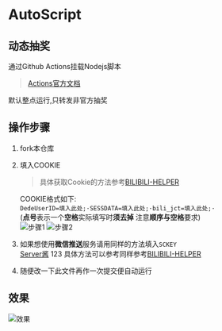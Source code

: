 # AutoScript
## 动态抽奖  
通过Github Actions挂载Nodejs脚本  
> [Actions官方文档](https://docs.github.com/en/free-pro-team@latest/actions/reference/workflow-syntax-for-github-actions)

默认整点运行,只转发非官方抽奖
## 操作步骤
1. fork本仓库  

2. 填入COOKIE  
    >具体获取Cookie的方法参考[BILIBILI-HELPER](https://github.com/JunzhouLiu/BILIBILI-HELPER)
    
    COOKIE格式如下:  
    `DedeUserID=填入此处;·SESSDATA=填入此处;·bili_jct=填入此处;·`  
    (**点号**表示一个**空格**实际填写时**须去掉** 注意**顺序与空格**要求)  
    ![步骤1](https://ftp.bmp.ovh/imgs/2020/11/c4e7ac036199551c.png)
    ![步骤2](https://ftp.bmp.ovh/imgs/2020/11/dcc3f30e22f6b12a.png)

3. 如果想使用**微信推送**服务请用同样的方法填入`SCKEY`  
    [Server酱](http://sc.ftqq.com/3.version)  123
    具体方法可以参考同样参考[BILIBILI-HELPER](https://github.com/JunzhouLiu/BILIBILI-HELPER)

4. 随便改一下此文件再作一次提交便自动运行  
## 效果
![效果](https://ftp.bmp.ovh/imgs/2020/11/87d483cea98563fa.png)

